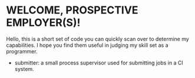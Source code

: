 # WELCOME, PROSPECTIVE EMPLOYER(S)!

Hello, this is a short set of code you can quickly scan over to determine my
capabilities. I hope you find them useful in judging my skill set as a
programmer.

- submitter: a small process supervisor used for submitting jobs in a CI system.
